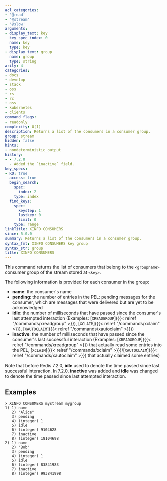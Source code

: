 ```yaml
---
acl_categories:
- '@read'
- '@stream'
- '@slow'
arguments:
- display_text: key
  key_spec_index: 0
  name: key
  type: key
- display_text: group
  name: group
  type: string
arity: 4
categories:
- docs
- develop
- stack
- oss
- rs
- rc
- oss
- kubernetes
- clients
command_flags:
- readonly
complexity: O(1)
description: Returns a list of the consumers in a consumer group.
group: stream
hidden: false
hints:
- nondeterministic_output
history:
- - 7.2.0
  - Added the `inactive` field.
key_specs:
- RO: true
  access: true
  begin_search:
    spec:
      index: 2
    type: index
  find_keys:
    spec:
      keystep: 1
      lastkey: 0
      limit: 0
    type: range
linkTitle: XINFO CONSUMERS
since: 5.0.0
summary: Returns a list of the consumers in a consumer group.
syntax_fmt: XINFO CONSUMERS key group
syntax_str: group
title: XINFO CONSUMERS
---
```

This command returns the list of consumers that belong to the `<groupname>` consumer group of the stream stored at `<key>`.

The following information is provided for each consumer in the group:

* **name**: the consumer's name
* **pending**: the number of entries in the PEL: pending messages for the consumer, which are messages that were delivered but are yet to be acknowledged
* **idle**: the number of milliseconds that have passed since the consumer's last attempted interaction (Examples: [`XREADGROUP`]({{< relref "/commands/xreadgroup" >}}), [`XCLAIM`]({{< relref "/commands/xclaim" >}}), [`XAUTOCLAIM`]({{< relref "/commands/xautoclaim" >}}))
* **inactive**: the number of milliseconds that have passed since the consumer's last successful interaction (Examples: [`XREADGROUP`]({{< relref "/commands/xreadgroup" >}}) that actually read some entries into the PEL, [`XCLAIM`]({{< relref "/commands/xclaim" >}})/[`XAUTOCLAIM`]({{< relref "/commands/xautoclaim" >}}) that actually claimed some entries)

Note that before Redis 7.2.0, **idle** used to denote the time passed since last successful interaction.
In 7.2.0, **inactive** was added and **idle** was changed to denote the time passed since last attempted interaction.

## Examples

```
> XINFO CONSUMERS mystream mygroup
1) 1) name
   2) "Alice"
   3) pending
   4) (integer) 1
   5) idle
   6) (integer) 9104628
   7) inactive
   8) (integer) 18104698
2) 1) name
   2) "Bob"
   3) pending
   4) (integer) 1
   5) idle
   6) (integer) 83841983
   7) inactive
   8) (integer) 993841998
```
